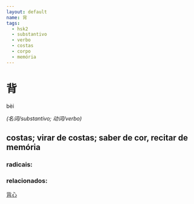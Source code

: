```yaml
--- 
layout: default
name: 背 
tags: 
  - hsk2
  - substantivo
  - verbo
  - costas
  - corpo
  - memória
--- 
```

# 背 
bèi  
 
*(名词/substantivo; 动词/verbo)*  
## costas; virar de costas; saber de cor, recitar de memória 
### radicais: 
### relacionados: 
[背心](/zhengshidu/hsk6/背心)  
